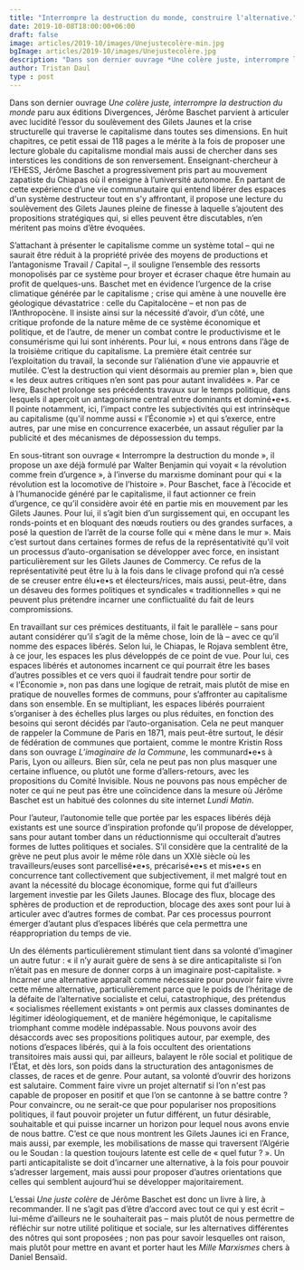 ```yaml
---
title: "Interrompre la destruction du monde, construire l'alternative."
date: 2019-10-08T18:00:00+06:00
draft: false
image: articles/2019-10/images/Unejustecolère-min.jpg
bgImage: articles/2019-10/images/Unejustecolère.jpg
description: "Dans son dernier ouvrage *Une colère juste, interrompre la destruction du monde* paru aux éditions Divergences, Jérôme Baschet parvient à articuler avec lucidité l’essor du soulèvement des Gilets Jaunes et la crise structurelle qui traverse le capitalisme dans toutes ses dimensions."
author: Tristan Daul
type : post
---
```


Dans son dernier ouvrage *Une colère juste, interrompre la destruction du monde* paru aux éditions Divergences, Jérôme Baschet parvient à articuler avec lucidité l’essor du soulèvement des Gilets Jaunes et la crise structurelle qui traverse le capitalisme dans toutes ses dimensions. En huit chapitres, ce petit essai de 118 pages a le mérite à la fois de proposer une lecture globale du capitalisme mondial mais aussi de chercher dans ses interstices les conditions de son renversement. Enseignant-chercheur à l’EHESS, Jérôme Baschet a progressivement pris part au mouvement zapatiste du Chiapas où il enseigne à l’université autonome. En partant de cette expérience d’une vie communautaire qui entend libérer des espaces d'un système destructeur tout en s'y affrontant, il propose une lecture du soulèvement des Gilets Jaunes pleine de finesse à laquelle s’ajoutent des propositions stratégiques qui, si elles peuvent être discutables, n’en méritent pas moins d’être évoquées.

S’attachant à présenter le capitalisme comme un système total – qui ne saurait être réduit à la propriété privée des moyens de productions et l’antagonisme Travail / Capital –, il souligne l’ensemble des ressorts monopolisés par ce système pour broyer et écraser chaque être humain au profit de quelques-uns. Baschet met en évidence l’urgence de la crise climatique générée par le capitalisme ; crise qui amène à une nouvelle ère géologique dévastatrice : celle du Capitalocène – et non pas de l’Anthropocène. Il insiste ainsi sur la nécessité d’avoir, d’un côté, une critique profonde de la nature même de ce système économique et politique, et de l’autre, de mener un combat contre le productivisme et le consumérisme qui lui sont inhérents. Pour lui, « nous entrons dans l’âge de la troisième critique du capitalisme. La première était centrée sur l’exploitation du travail, la seconde sur l’aliénation d’une vie appauvrie et mutilée. C’est la destruction qui vient désormais au premier plan », bien que « les deux autres critiques n’en sont pas pour autant invalidées ». Par ce livre, Baschet prolonge ses précédents travaux sur le temps politique, dans lesquels il aperçoit un antagonisme central entre dominants et dominé•e•s. Il pointe notamment, ici, l’impact contre les subjectivités qui est intrinsèque au capitalisme (qu'il nomme aussi « l’Économie ») et qui s’exerce, entre autres, par une mise en concurrence exacerbée, un assaut régulier par la publicité et des mécanismes de dépossession du temps.

En sous-titrant son ouvrage « Interrompre la destruction du monde », il propose un axe déjà formulé par Walter Benjamin qui voyait « la révolution comme frein d’urgence », à l’inverse du marxisme dominant pour qui « la révolution est la locomotive de l’histoire ». Pour Baschet, face à l’écocide et à l’humanocide généré par le capitalisme, il faut actionner ce frein d’urgence, ce qu’il considère avoir été en partie mis en mouvement par les Gilets Jaunes. Pour lui, il s’agit bien d’un surgissement qui, en occupant les ronds-points et en bloquant des nœuds routiers ou des grandes surfaces, a posé la question de l’arrêt de la course folle qui « mène dans le mur ». Mais c’est surtout  dans certaines formes de refus de la représentativité qu’il voit un processus d’auto-organisation se développer avec force, en insistant particulièrement sur les Gilets Jaunes de Commercy. Ce refus de la représentativité peut être lu à la fois dans le clivage profond qui n’a cessé de se creuser entre élu•e•s et électeurs/rices, mais aussi, peut-être, dans un désaveu des formes politiques et syndicales « traditionnelles » qui ne peuvent plus prétendre incarner une conflictualité du fait de leurs compromissions.

En travaillant sur ces prémices destituants, il fait le parallèle – sans pour autant considérer qu’il s’agit de la même chose, loin de là – avec ce qu’il nomme des espaces libérés. Selon lui, le Chiapas, le Rojava semblent être, à ce jour, les espaces les plus développés de ce point de vue. Pour lui, ces espaces libérés et autonomes incarnent ce qui pourrait être les bases d’autres possibles et ce vers quoi il faudrait tendre pour sortir de « l’Économie », non pas dans une logique de retrait, mais plutôt de mise en pratique de nouvelles formes de communs, pour s’affronter au capitalisme dans son ensemble. En se multipliant, les espaces libérés pourraient s’organiser à des échelles plus larges ou plus réduites, en fonction des besoins qui seront décidés par l’auto-organisation. Cela ne peut manquer de rappeler la Commune de Paris en 1871, mais peut-être surtout, le désir de fédération de communes que portaient, comme le montre Kristin Ross dans son ouvrage *L’imaginaire de la Commune*, les communard•e•s à Paris, Lyon ou ailleurs. Bien sûr, cela ne peut pas non plus masquer une certaine influence, ou plutôt une forme d’allers-retours, avec les propositions du Comité Invisible. Nous ne pouvons pas nous empêcher de noter ce qui ne peut pas être une coïncidence dans la mesure où Jérôme Baschet est un habitué des colonnes du site internet *Lundi Matin*.

Pour l’auteur, l’autonomie telle que portée par les espaces libérés déjà existants est une source d’inspiration profonde qu’il propose de développer, sans pour autant tomber dans un réductionnisme qui occulterait d’autres formes de luttes politiques et sociales. S’il considère que la centralité de la grève ne peut plus avoir le même rôle dans un XXIè siècle où les travailleurs/euses sont parcellisé•e•s, précarisé•e•s et mis•e•s en concurrence tant collectivement que subjectivement, il met malgré tout en avant la nécessité du blocage économique, forme qui fut d’ailleurs largement investie par les Gilets Jaunes. Blocage des flux, blocage des sphères de production et de reproduction, blocage des axes sont pour lui à articuler avec d’autres formes de combat. Par ces processus  pourront émerger d’autant plus d’espaces libérés que cela permettra une réappropriation du temps de vie.

Un des éléments particulièrement stimulant tient dans sa volonté d’imaginer un autre futur : « il n’y aurait guère de sens à se dire anticapitaliste si l’on n’était pas en mesure de donner corps à un imaginaire post-capitaliste. » Incarner une alternative apparaît comme nécessaire pour pouvoir faire vivre cette même alternative, particulièrement parce que le poids de l’héritage de la défaite de l’alternative socialiste et celui, catastrophique, des prétendus « socialismes réellement existants » ont permis aux classes dominantes de légitimer idéologiquement, et de manière hégémonique, le capitalisme triomphant comme modèle indépassable. Nous pouvons avoir des désaccords avec ses propositions politiques autour, par exemple, des notions d’espaces libérés, qui à la fois occultent des orientations transitoires mais aussi qui, par ailleurs, balayent le rôle social et politique de l’État, et dès lors, son poids dans la structuration des antagonismes de classes, de races et de genre. Pour autant, sa volonté d’ouvrir des horizons est salutaire. Comment faire vivre un projet alternatif si l’on n'est pas capable de proposer en positif et que l’on se cantonne à se battre contre ? Pour convaincre, ou ne serait-ce que pour populariser nos propositions politiques, il faut pouvoir projeter un futur différent, un futur désirable, souhaitable et qui puisse incarner un horizon pour lequel nous avons envie de nous battre. C’est ce que nous montrent les Gilets Jaunes ici en France, mais aussi, par exemple, les mobilisations de masse qui traversent l’Algérie ou le Soudan : la question toujours latente est celle de « quel futur ? ». Un parti anticapitaliste se doit d’incarner une alternative, à la fois pour pouvoir s’adresser largement, mais aussi pour proposer d’autres orientations que celles qui semblent aujourd’hui se développer majoritairement.

L’essai *Une juste colère* de Jérôme Baschet est donc un livre à lire, à recommander. Il ne s’agit pas d’être d’accord avec tout ce qui y est écrit – lui-même d’ailleurs ne le souhaiterait pas – mais plutôt de nous permettre de réfléchir sur notre utilité politique et sociale, sur les alternatives différentes des nôtres qui sont proposées ; non pas pour savoir lesquelles ont raison, mais plutôt pour mettre en avant et porter haut les *Mille Marxismes* chers à Daniel Bensaïd.
